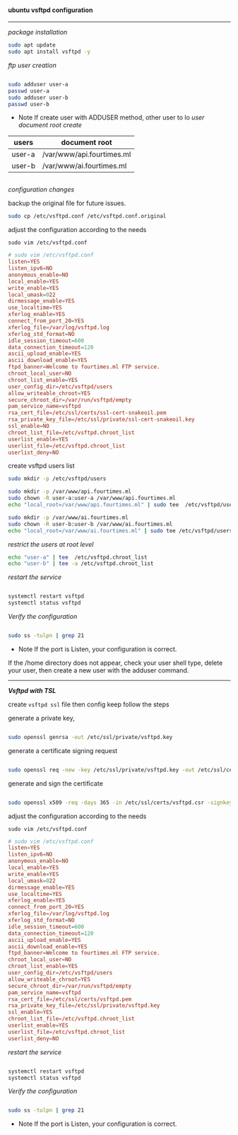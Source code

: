 #### ubuntu vsftpd configuration
---

_package installation_

```bash
sudo apt update
sudo apt install vsftpd -y
```
_ftp user creation_

```bash

sudo adduser user-a
passwd user-a
sudo adduser user-b
passwd user-b
```
* Note If create user with ADDUSER method, other user to lo 
_user document root create_

|users| document root|
|---|---|
|user-a|/var/www/api.fourtimes.ml|
|user-b|/var/www/ai.fourtimes.ml|

```bash

```
_configuration changes_

backup the original file  for future issues.

```bash
sudo cp /etc/vsftpd.conf /etc/vsftpd.conf.original
```

adjust the configuration according to the needs

`sudo vim /etc/vsftpd.conf`

```conf
# sudo vim /etc/vsftpd.conf
listen=YES
listen_ipv6=NO
anonymous_enable=NO
local_enable=YES
write_enable=YES
local_umask=022
dirmessage_enable=YES
use_localtime=YES
xferlog_enable=YES
connect_from_port_20=YES
xferlog_file=/var/log/vsftpd.log
xferlog_std_format=NO
idle_session_timeout=600
data_connection_timeout=120
ascii_upload_enable=YES
ascii_download_enable=YES
ftpd_banner=Welcome to fourtimes.ml FTP service.
chroot_local_user=NO
chroot_list_enable=YES
user_config_dir=/etc/vsftpd/users
allow_writeable_chroot=YES
secure_chroot_dir=/var/run/vsftpd/empty
pam_service_name=vsftpd
rsa_cert_file=/etc/ssl/certs/ssl-cert-snakeoil.pem
rsa_private_key_file=/etc/ssl/private/ssl-cert-snakeoil.key
ssl_enable=NO
chroot_list_file=/etc/vsftpd.chroot_list
userlist_enable=YES
userlist_file=/etc/vsftpd.chroot_list
userlist_deny=NO

```


create vsftpd users list

```bash
sudo mkdir -p /etc/vsftpd/users

sudo mkdir -p /var/www/api.fourtimes.ml
sudo chown -R user-a:user-a /var/www/api.fourtimes.ml
echo "local_root=/var/www/api.fourtimes.ml" | sudo tee  /etc/vsftpd/users/user-a

sudo mkdir -p /var/www/ai.fourtimes.ml
sudo chown -R user-b:user-b /var/www/ai.fourtimes.ml
echo "local_root=/var/www/ai.fourtimes.ml" | sudo tee /etc/vsftpd/users/user-b
```

_restrict the users at root level_

```bash
echo "user-a" | tee  /etc/vsftpd.chroot_list
echo "user-b" | tee -a /etc/vsftpd.chroot_list
```
 
_restart the service_

```bash

systemctl restart vsftpd
systemctl status vsftpd

```

_Verify the configuration_

```bash

sudo ss -tulpn | grep 21

```

 * Note If the port is Listen, your configuration is correct.

If the /home directory does not appear, check your user shell type, delete your user, then create a new user with the adduser command.
 
 ---
 
 _**Vsftpd with TSL**_
 
 create `vsftpd ssl` file then config keep follow the steps
 
 generate a private key,
 
 ```bash

sudo openssl genrsa -out /etc/ssl/private/vsftpd.key

```
 
 generate a certificate signing request
 
 ```bash
 
 sudo openssl req -new -key /etc/ssl/private/vsftpd.key -out /etc/ssl/certs/vsftpd.csr
 
 ```
 generate and sign the certificate
 
 ```bash
 
 sudo openssl x509 -req -days 365 -in /etc/ssl/certs/vsftpd.csr -signkey /etc/ssl/private/vsftpd.key -out /etc/ssl/certs/vsftpd.pem
 
 ```
 
 
 adjust the configuration according to the needs

`sudo vim /etc/vsftpd.conf`

```conf
# sudo vim /etc/vsftpd.conf
listen=YES
listen_ipv6=NO
anonymous_enable=NO
local_enable=YES
write_enable=YES
local_umask=022
dirmessage_enable=YES
use_localtime=YES
xferlog_enable=YES
connect_from_port_20=YES
xferlog_file=/var/log/vsftpd.log
xferlog_std_format=NO
idle_session_timeout=600
data_connection_timeout=120
ascii_upload_enable=YES
ascii_download_enable=YES
ftpd_banner=Welcome to fourtimes.ml FTP service.
chroot_local_user=NO
chroot_list_enable=YES
user_config_dir=/etc/vsftpd/users
allow_writeable_chroot=YES
secure_chroot_dir=/var/run/vsftpd/empty
pam_service_name=vsftpd
rsa_cert_file=/etc/ssl/certs/vsftpd.pem
rsa_private_key_file=/etc/ssl/private/vsftpd.key
ssl_enable=YES
chroot_list_file=/etc/vsftpd.chroot_list
userlist_enable=YES
userlist_file=/etc/vsftpd.chroot_list
userlist_deny=NO

```

_restart the service_

```bash

systemctl restart vsftpd
systemctl status vsftpd

```


_Verify the configuration_

```bash

sudo ss -tulpn | grep 21

```

 * Note If the port is Listen, your configuration is correct.

